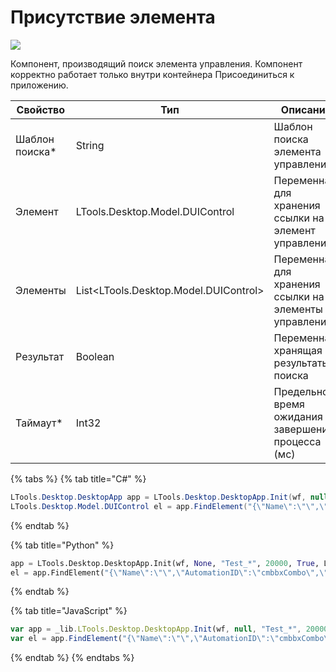 # Присутствие элемента

![](../../resources/basic/desktop/image-element-exist.png)

Компонент, производящий поиск элемента управления. Компонент корректно работает только внутри контейнера Присоединиться к приложению.

| Свойство        | Тип                             | Описание                                             |
| --------------- | ------------------------------- | ---------------------------------------------------- |
| Шаблон поиска\* | String                          | Шаблон поиска элемента управления                    |
| Элемент         | LTools.Desktop.Model.DUIControl | Переменная для хранения ссылки на элемент управления |
| Элементы        | List<LTools.Desktop.Model.DUIControl> | Переменная для хранения ссылки на элементы управления |
| Результат       | Boolean                         | Переменная, хранящая результаты поиска               |
| Таймаут\*       | Int32                           | Предельное время ожидания завершения процесса (мс)   |

{% tabs %}
{% tab title="C#" %}
```csharp
LTools.Desktop.DesktopApp app = LTools.Desktop.DesktopApp.Init(wf, null, "Test_*", 20000, true, LTools.Desktop.Model.DesktopTypes.UIAUTOMATION);
LTools.Desktop.Model.DUIControl el = app.FindElement("{\"Name\":\"\",\"AutomationID\":\"cmbbxCombo\",\"ClassName\":\"ComboBox\",\"AUIProperties\":[],\"TextSearchMode\":0,\"IsRoot\":false,\"IsQuickSearch\":false}");
```
{% endtab %}

{% tab title="Python" %}
```python
app = LTools.Desktop.DesktopApp.Init(wf, None, "Test_*", 20000, True, LTools.Desktop.Model.DesktopTypes.UIAUTOMATION)
el = app.FindElement("{\"Name\":\"\",\"AutomationID\":\"cmbbxCombo\",\"ClassName\":\"ComboBox\",\"AUIProperties\":[],\"TextSearchMode\":0,\"IsRoot\":false,\"IsQuickSearch\":false}");
```
{% endtab %}

{% tab title="JavaScript" %}
```javascript
var app = _lib.LTools.Desktop.DesktopApp.Init(wf, null, "Test_*", 20000, true, _lib.LTools.Desktop.Model.DesktopTypes.UIAUTOMATION);
var el = app.FindElement("{\"Name\":\"\",\"AutomationID\":\"cmbbxCombo\",\"ClassName\":\"ComboBox\",\"AUIProperties\":[],\"TextSearchMode\":0,\"IsRoot\":false,\"IsQuickSearch\":false}");
```
{% endtab %}
{% endtabs %}

